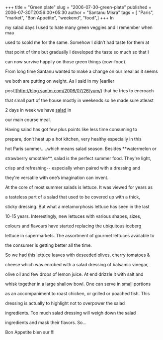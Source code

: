 +++
title = "Green plate"
slug = "2006-07-30-green-plate"
published = 2006-07-30T20:56:00+05:30
author = "Santanu Misra"
tags = [ "Paris", "market", "Bon Appetite", "weekend", "food",]
+++
In

my salad days I used to hate many green veggies and I remember when maa

used to scold me for the same. Somehow I didn’t had taste for them at

that point of time but gradually I developed the taste so much so that I

can now survive happily on those green things (cow-food).



From long time Santanu wanted to make a change on our meal as it seems

we both are putting on weight. As I said in my [earlier

post](http://blog.santm.com/2006/07/26/yum/) that he tries to encroach

that small part of the house mostly in weekends so he made sure atleast

2 days in week we have [salad](http://en.wikipedia.org/wiki/Salad) in

our main course meal.



  



  

Having salad has got few plus points like less time consuming to

prepare, don’t heat up a hot kitchen, very healthy especially in this

hot Paris summer…..which means salad season. Besides **watermelon or

strawberry smoothie**, salad is the perfect summer food. They're light,

crisp and refreshing-- especially when paired with a dressing and

they're versatile with one’s imagination can invent.



  







At the core of most summer salads is lettuce. It was viewed for years as

a tasteless part of a salad that used to be covered up with a thick,

sticky dressing. But what a metamorphosis lettuce has seen in the last

10-15 years. Interestingly, new lettuces with various shapes, sizes,

colours and flavours have started replacing the ubiquitous iceberg

lettuce in supermarkets. The assortment of gourmet lettuces available to

the consumer is getting better all the time.



  

So we had this lettuce leaves with deseeded olives, cherry tomatoes &

cheese which was enrobed with a salad dressing of balsamic vinegar,

olive oil and few drops of lemon juice. At end drizzle it with salt and

whisk together in a large shallow bowl. One can serve in small portions

as an accompaniment to roast chicken, or grilled or poached fish. This

dressing is actually to highlight not to overpower the salad

ingredients. Too much salad dressing will weigh down the salad

ingredients and mask their flavors. So...



Bon Appetite bien sur !!!
